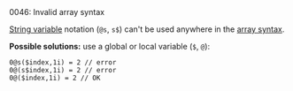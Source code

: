 <!doctype html>
<html lang="es">
<head>
	<title>Mensajes de Error</title>
	<meta charset="utf-8">
	<meta http-equiv="X-UA-Compatible" content="IE=edge">
	<meta name="viewport" content="width=device-width, initial-scale=1">
	<link rel="stylesheet" type="text/css" href="../../../style/style.css">
</head>
<body>
0046: Invalid array syntax

[String variable](../../coding/data-types.md#string-variables) notation (`@s`, `s$`) can't be used anywhere in the [array syntax](../../coding/arrays.md#general-syntax).

**Possible solutions:** use a global or local variable (`$`, `@`):

```
0@s($index,1i) = 2 // error
0@(s$index,1i) = 2 // error
0@($index,1i) = 2 // OK
```

<script src="../../../js/main.min.js"></script>